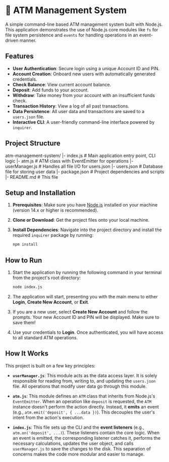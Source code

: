 # 🤑 ATM Management System

A simple command-line based ATM management system built with Node.js. This application demonstrates the use of Node.js core modules like `fs` for file system persistence and `events` for handling operations in an event-driven manner.

## Features

- **User Authentication**: Secure login using a unique Account ID and PIN.
- **Account Creation**: Onboard new users with automatically generated credentials.
- **Check Balance**: View current account balance.
- **Deposit**: Add funds to your account.
- **Withdraw**: Take money from your account with an insufficient funds check.
- **Transaction History**: View a log of all past transactions.
- **Data Persistence**: All user data and transactions are saved to a `users.json` file.
- **Interactive CLI**: A user-friendly command-line interface powered by `inquirer`.

## Project Structure

atm-management-system/
|- index.js              # Main application entry point, CLI logic
|- atm.js                # ATM class with EventEmitter for operations
|- userManager.js        # Handles all file I/O for users.json
|- users.json            # Database file for storing user data
|- package.json          # Project dependencies and scripts
|- README.md             # This file

## Setup and Installation

1.  **Prerequisites**: Make sure you have [Node.js](https://nodejs.org/) installed on your machine (version 14.x or higher is recommended).

2.  **Clone or Download**: Get the project files onto your local machine.

3.  **Install Dependencies**:
    Navigate into the project directory and install the required `inquirer` package by running:
    ```bash
    npm install
    ```

## How to Run

1.  Start the application by running the following command in your terminal from the project's root directory:
    ```bash
    node index.js
    ```
2.  The application will start, presenting you with the main menu to either **Login**, **Create New Account**, or **Exit**.

3.  If you are a new user, select **Create New Account** and follow the prompts. Your new Account ID and PIN will be displayed. Make sure to save them!

4.  Use your credentials to **Login**. Once authenticated, you will have access to all standard ATM operations.

## How It Works

This project is built on a few key principles:

-   **`userManager.js`**: This module acts as the data access layer. It is solely responsible for reading from, writing to, and updating the `users.json` file. All operations that modify user data go through this module.

-   **`atm.js`**: This module defines an `ATM` class that inherits from Node.js's `EventEmitter`. When an operation like `deposit` is requested, the `ATM` instance doesn't perform the action directly. Instead, it **emits** an event (e.g., `atm.emit('deposit', { ...data })`). This decouples the user's intent from the action's execution.

-   **`index.js`**: This file sets up the CLI and the **event listeners** (e.g., `atm.on('deposit', ...)`). These listeners contain the core logic. When an event is emitted, the corresponding listener catches it, performs the necessary calculations, updates the user object, and calls `userManager.js` to save the changes to the disk. This separation of concerns makes the code more modular and easier to manage.
